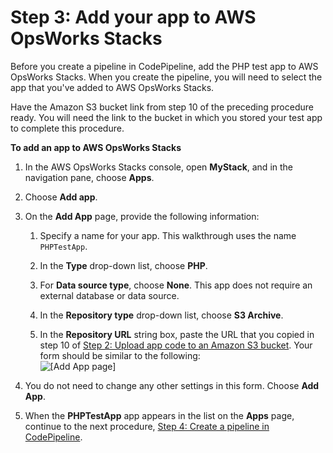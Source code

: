 # Step 3: Add your app to AWS OpsWorks Stacks<a name="other-services-cp-chef11-addapp"></a>

Before you create a pipeline in CodePipeline, add the PHP test app to AWS OpsWorks Stacks\. When you create the pipeline, you will need to select the app that you've added to AWS OpsWorks Stacks\.

Have the Amazon S3 bucket link from step 10 of the preceding procedure ready\. You will need the link to the bucket in which you stored your test app to complete this procedure\.

**To add an app to AWS OpsWorks Stacks**

1. In the AWS OpsWorks Stacks console, open **MyStack**, and in the navigation pane, choose **Apps**\.

1. Choose **Add app**\.

1. On the **Add App** page, provide the following information: 

   1. Specify a name for your app\. This walkthrough uses the name `PHPTestApp`\.

   1. In the **Type** drop\-down list, choose **PHP**\.

   1. For **Data source type**, choose **None**\. This app does not require an external database or data source\.

   1. In the **Repository type** drop\-down list, choose **S3 Archive**\.

   1. In the **Repository URL** string box, paste the URL that you copied in step 10 of [Step 2: Upload app code to an Amazon S3 bucket](other-services-cp-chef11-s3.md)\. Your form should be similar to the following:  
![\[Add App page\]](http://docs.aws.amazon.com/opsworks/latest/userguide/images/cp_integ_addappops.png)

1. You do not need to change any other settings in this form\. Choose **Add App**\.

1. When the **PHPTestApp** app appears in the list on the **Apps** page, continue to the next procedure, [Step 4: Create a pipeline in CodePipeline](other-services-cp-chef11-pipeline.md)\.